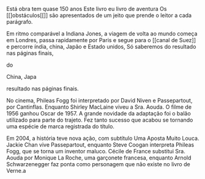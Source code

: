 Está obra tem quase 150 anos
Este livro eu livro de aventura 
Os [[]obstáculos[[]] são apresentados de um jeito que prende o leitor a cada parágrafo.

Em ritmo comparável a Indiana Jones, a viagem de volta ao mundo começa em Londres, passa rapidamente por Paris e segue para o [[canal de Suez]] e percorre índia, china, Japão e Estado unidos, Só saberemos do resultado nas páginas finais,

do

China, Japa

resultado nas páginas finais.

No cinema, Phileas Fogg foi interpretado por David Niven e Passepartout, por Cantinflas. Enquanto Shirley MacLaine viveu a Sra. Aouda. O filme de 1956 ganhou Oscar de 1957. A grande novidade da adaptação foi o balão utilizado para parte do trajeto. Fez tanto sucesso que acabou se tornando uma espécie de marca registrada do título.

Em 2004, a história teve nova ação, com subtítulo Uma Aposta Muito Louca. Jackie Chan vive Passepartout, enquanto Steve Coogan interpreta Phileas Fogg, que se torna um inventor maluco. Cécile de France substitui Sra. Aouda por Monique La Roche, uma garçonete francesa, enquanto Arnold Schwarzenegger faz ponta como personagem que não existe no livro de Verne.a